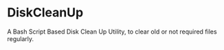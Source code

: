 # DiskCleanUp
A Bash Script Based Disk Clean Up Utility, to clear old or not required files regularly.

